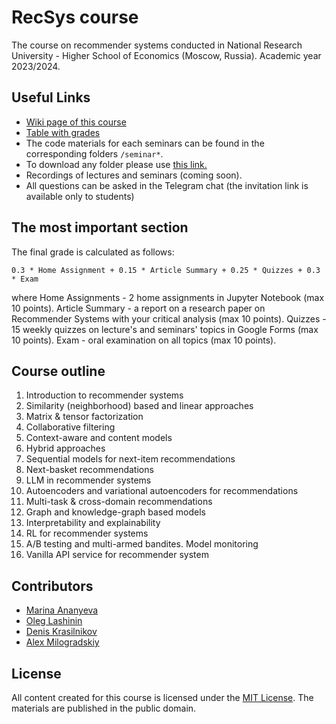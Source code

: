 # RecSys course
The course on recommender systems conducted in National Research University - Higher School of Economics (Moscow, Russia). Academic year 2023/2024. 

## Useful Links

- [Wiki page of this course](http://wiki.cs.hse.ru/%D0%A0%D0%B5%D0%BA%D0%BE%D0%BC%D0%B5%D0%BD%D0%B4%D0%B0%D1%82%D0%B5%D0%BB%D1%8C%D0%BD%D1%8B%D0%B5_%D1%81%D0%B8%D1%81%D1%82%D0%B5%D0%BC%D1%8B)
- [Table with grades](https://docs.google.com/spreadsheets/d/1ODp5Hw5QZmo-Mvw2nZ9nNTdT0zRgk8m4HAuN0-zz1KI/edit?usp=sharing)
- The code materials for each seminars can be found in the corresponding folders `/seminar*`.
- To download any folder please use [this link.](https://minhaskamal.github.io/DownGit/#/home)
- Recordings of lectures and seminars (coming soon). 
- All questions can be asked in the Telegram chat (the invitation link is available only to students)

## The most important section

The final grade is calculated as follows:

```
0.3 * Home Assignment + 0.15 * Article Summary + 0.25 * Quizzes + 0.3 * Exam
```
where
Home Assignments - 2 home assignments in Jupyter Notebook (max 10 points). 
Article Summary - a report on a research paper on Recommender Systems with your critical analysis (max 10 points). 
Quizzes - 15 weekly quizzes on lecture's and seminars' topics in Google Forms (max 10 points). 
Exam - oral examination on all topics (max 10 points). 


## Course outline 

1. Introduction to recommender systems
2. Similarity (neighborhood) based and linear approaches
3. Matrix & tensor factorization
4. Collaborative filtering 
5. Context-aware and content models
6. Hybrid approaches
7. Sequential models for next-item recommendations
8. Next-basket recommendations 
9. LLM in recommender systems 
10. Autoencoders and variational autoencoders for recommendations 
11. Multi-task & cross-domain recommendations 
12. Graph and knowledge-graph based models 
13. Interpretability and explainability 
14. RL for recommender systems
15. A/B testing and multi-armed bandites. Model monitoring 
16. Vanilla API service for recommender system

## Contributors 

* [Marina Ananyeva](https://github.com/anamarina)
* [Oleg Lashinin](https://github.com/fotol1)
* [Denis Krasilnikov](https://github.com/deethereal)
* [Alex Milogradskiy](https://github.com/nemexur)


## License

All content created for this course is licensed under the [MIT License](). The materials are published in the public domain.
